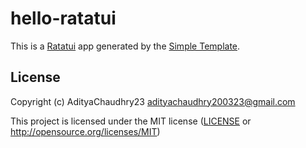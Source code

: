 # hello-ratatui

This is a [Ratatui] app generated by the [Simple Template].

[Ratatui]: https://ratatui.rs
[Simple Template]: https://github.com/ratatui/templates/tree/main/simple

## License

Copyright (c) AdityaChaudhry23 <adityachaudhry200323@gmail.com>

This project is licensed under the MIT license ([LICENSE] or <http://opensource.org/licenses/MIT>)

[LICENSE]: ./LICENSE
